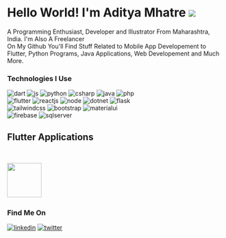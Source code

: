 # Hello World! I'm Aditya Mhatre <img src="https://img.icons8.com/doodle/48/000000/hello--v1.png"/>

<p>
A Programming Enthusiast, Developer and Illustrator From Maharashtra, India. I'm Also A Freelancer
<br>
On My Github You'll Find Stuff Related to Mobile App Developement to Flutter, Python Programs, Java Applications, Web Developement and Much More.
</p>

### Technologies I Use

![dart](https://img.shields.io/badge/Dart-0175C2?style=for-the-badge&logo=dart&logoColor=white)
![js](https://img.shields.io/badge/JavaScript-323330?style=for-the-badge&logo=javascript&logoColor=F7DF1E)
![python](https://img.shields.io/badge/Python-FFD43B?style=for-the-badge&logo=python&logoColor=blue)
![csharp](https://img.shields.io/badge/C%23-239120?style=for-the-badge&logo=c-sharp&logoColor=white)
![java](https://img.shields.io/badge/Java-ED8B00?style=for-the-badge&logo=java&logoColor=white)
![php](https://img.shields.io/badge/PHP-777BB4?style=for-the-badge&logo=php&logoColor=white)
<br />
![flutter](https://img.shields.io/badge/Flutter-02569B?style=for-the-badge&logo=flutter&logoColor=white)
![reactjs](https://img.shields.io/badge/React-20232A?style=for-the-badge&logo=react&logoColor=61DAFB)
![node](https://img.shields.io/badge/Node.js-339933?style=for-the-badge&logo=nodedotjs&logoColor=white)
![dotnet](https://img.shields.io/badge/.NET-512BD4?style=for-the-badge&logo=dotnet&logoColor=white)
![flask](https://img.shields.io/badge/Flask-000000?style=for-the-badge&logo=flask&logoColor=white)
<br />
![tailwindcss](https://img.shields.io/badge/Tailwind_CSS-38B2AC?style=for-the-badge&logo=tailwind-css&logoColor=white)
![bootstrap](https://img.shields.io/badge/Bootstrap-563D7C?style=for-the-badge&logo=bootstrap&logoColor=white)
![materialui](https://img.shields.io/badge/Material%20UI-007FFF?style=for-the-badge&logo=mui&logoColor=white)
<br />
![firebase](https://img.shields.io/badge/firebase-ffca28?style=for-the-badge&logo=firebase&logoColor=black)
![sqlserver](https://img.shields.io/badge/Microsoft%20SQL%20Server-CC2927?style=for-the-badge&logo=microsoft%20sql%20server&logoColor=white)

## Flutter Applications
<br/>
<p align="left">
    <a href="https://play.google.com/store/apps/details?id=com.shinobiksama.kharcha_pani" target="_blank"><img src="https://play-lh.googleusercontent.com/JYnA9CqbmwylElJRkyy7EtsUVtBmxU5vnwZuQrdEqqhtauqG1Q08KXiEvUOG47Eh3DE=w480-h960" height="80"/></a>&emsp;
</p>

### Find Me On

[![linkedin](https://img.shields.io/badge/LinkedIn-0077B5?style=for-the-badge&logo=linkedin&logoColor=white)](https://www.linkedin.com/in/adityagmhatre/)
[![twitter](https://img.shields.io/badge/Twitter-1DA1F2?style=for-the-badge&logo=twitter&logoColor=white)](https://twitter.com/aditya_amask)
